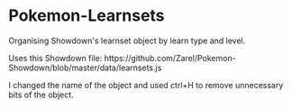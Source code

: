 Pokemon-Learnsets
================

Organising Showdown's learnset object by learn type and level.

<p>Uses this Showdown file: https://github.com/Zarel/Pokemon-Showdown/blob/master/data/learnsets.js
<p>I changed the name of the object and used ctrl+H to remove unnecessary bits of the object.
